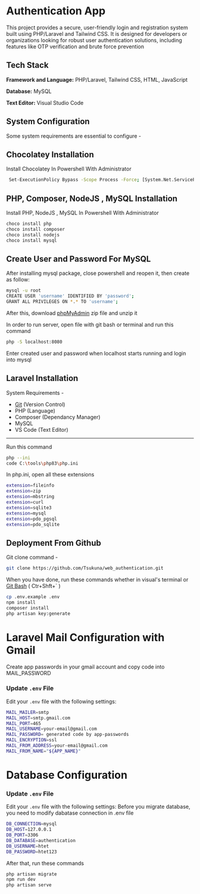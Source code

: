 
# Authentication App

This project provides a secure, user-friendly login and registration system built using PHP/Laravel and Tailwind CSS. It is designed for developers or organizations looking for robust user authentication solutions, including features like OTP verification and brute force prevention


## Tech Stack

**Framework and Language:** PHP/Laravel, Tailwind CSS, HTML, JavaScript

**Database:** MySQL

**Text Editor:** Visual Studio Code

## System Configuration

Some system requirements are essential to configure -


## Chocolatey Installation

Install Chocolatey In Powershell With Administrator

```bash
 Set-ExecutionPolicy Bypass -Scope Process -Force; [System.Net.ServicePointManager]::SecurityProtocol = [System.Net.ServicePointManager]::SecurityProtocol -bor 3072; iex ((New-Object System.Net.WebClient).DownloadString('https://community.chocolatey.org/install.ps1'))
```
    
## PHP, Composer, NodeJS , MySQL Installation

Install PHP, NodeJS , MySQL In Powershell With Administrator

```bash
choco install php
choco install composer
choco install nodejs
choco install mysql
```
## Create User and Password For MySQL

After installing mysql package, close powershell and reopen it, then create as follow:

```bash
mysql -u root
CREATE USER 'username' IDENTIFIED BY 'password';
GRANT ALL PRIVILEGES ON *.* TO 'username';
```
After this, download  [phpMyAdmin](https://www.phpmyadmin.net/) zip file and unzip it

In order to run server, open file with git bash or terminal and run this command 

```bash
php -S localhost:8080
```

Enter created user and password when localhost starts running and login into mysql

## Laravel Installation

System Requirements -

- [Git](https://git-scm.com/downloads) (Version Control)
- PHP (Language)
- Composer (Dependancy Manager)
- MySQL
- VS Code (Text Editor)
---

Run this command 
```bash
php --ini
code C:\tools\php83\php.ini
```
In php.ini, open all these extensions

```bash
extension=fileinfo
extension=zip
extension=mbstring
extension=curl
extension=sqlite3
extension=mysql
extension=pdo_pgsql
extension=pdo_sqlite
```

## Deployment From Github

Git clone command -
```bash
git clone https://github.com/Tsukuna/web_authentication.git
```
When you have done, run these commands whether in visual's terminal or [Git Bash](https://git-scm.com/downloads) ( Ctr+Shft+` )


```bash
cp .env.example .env
npm install
composer install
php artisan key:generate
```

# Laravel Mail Configuration with Gmail

Create app passwords in your gmail account and copy code into MAIL_PASSWORD
### Update `.env` File
Edit your `.env` file with the following settings:

```bash
MAIL_MAILER=smtp
MAIL_HOST=smtp.gmail.com
MAIL_PORT=465
MAIL_USERNAME=your-email@gmail.com
MAIL_PASSWORD= generated code by app-passwords
MAIL_ENCRYPTION=ssl
MAIL_FROM_ADDRESS=your-email@gmail.com
MAIL_FROM_NAME="${APP_NAME}"
```
# Database Configuration 
### Update `.env` File
Edit your `.env` file with the following settings:
Before you migrate database, you need to modify dabatase connection in .env file

```bash
DB_CONNECTION=mysql
DB_HOST=127.0.0.1
DB_PORT=3306
DB_DATABASE=authentication
DB_USERNAME=htet
DB_PASSWORD=htet123
```
After that, run these commands
```bash
php artisan migrate
npm run dev
php artisan serve
```
